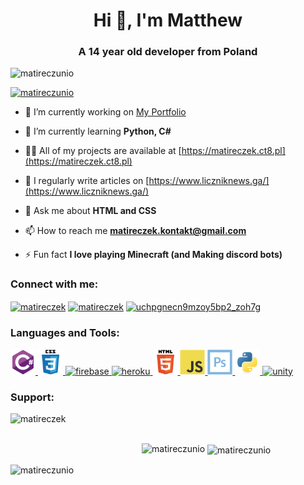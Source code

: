 <h1 align="center">Hi 👋, I'm Matthew</h1>
<h3 align="center">A 14 year old developer from Poland</h3>

<p align="left"> <img src="https://komarev.com/ghpvc/?username=matireczunio&label=Profile%20views&color=0e75b6&style=flat" alt="matireczunio" /> </p>

<p align="left"> <a href="https://github.com/ryo-ma/github-profile-trophy"><img src="https://github-profile-trophy.vercel.app/?username=matireczunio" alt="matireczunio" /></a> </p>

- 🔭 I’m currently working on [My Portfolio](https://github.com/matireczunio/Portfolio)

- 🌱 I’m currently learning **Python, C#**

- 👨‍💻 All of my projects are available at [https://matireczek.ct8.pl](https://matireczek.ct8.pl)

- 📝 I regularly write articles on [https://www.liczniknews.ga/](https://www.liczniknews.ga/)

- 💬 Ask me about **HTML and CSS**

- 📫 How to reach me **matireczek.kontakt@gmail.com**

- ⚡ Fun fact **I love playing Minecraft (and Making discord bots)**

<h3 align="left">Connect with me:</h3>
<p align="left">
<a href="https://twitter.com/matireczek" target="blank"><img align="center" src="https://raw.githubusercontent.com/rahuldkjain/github-profile-readme-generator/master/src/images/icons/Social/twitter.svg" alt="matireczek" height="30" width="40" /></a>
<a href="https://instagram.com/matireczek" target="blank"><img align="center" src="https://raw.githubusercontent.com/rahuldkjain/github-profile-readme-generator/master/src/images/icons/Social/instagram.svg" alt="matireczek" height="30" width="40" /></a>
<a href="https://www.youtube.com/c/uchpgnecn9mzoy5bp2_zoh7g" target="blank"><img align="center" src="https://raw.githubusercontent.com/rahuldkjain/github-profile-readme-generator/master/src/images/icons/Social/youtube.svg" alt="uchpgnecn9mzoy5bp2_zoh7g" height="30" width="40" /></a>
</p>

<h3 align="left">Languages and Tools:</h3>
<p align="left"> <a href="https://www.w3schools.com/cs/" target="_blank" rel="noreferrer"> <img src="https://raw.githubusercontent.com/devicons/devicon/master/icons/csharp/csharp-original.svg" alt="csharp" width="40" height="40"/> </a> <a href="https://www.w3schools.com/css/" target="_blank" rel="noreferrer"> <img src="https://raw.githubusercontent.com/devicons/devicon/master/icons/css3/css3-original-wordmark.svg" alt="css3" width="40" height="40"/> </a> <a href="https://firebase.google.com/" target="_blank" rel="noreferrer"> <img src="https://www.vectorlogo.zone/logos/firebase/firebase-icon.svg" alt="firebase" width="40" height="40"/> </a> <a href="https://heroku.com" target="_blank" rel="noreferrer"> <img src="https://www.vectorlogo.zone/logos/heroku/heroku-icon.svg" alt="heroku" width="40" height="40"/> </a> <a href="https://www.w3.org/html/" target="_blank" rel="noreferrer"> <img src="https://raw.githubusercontent.com/devicons/devicon/master/icons/html5/html5-original-wordmark.svg" alt="html5" width="40" height="40"/> </a> <a href="https://developer.mozilla.org/en-US/docs/Web/JavaScript" target="_blank" rel="noreferrer"> <img src="https://raw.githubusercontent.com/devicons/devicon/master/icons/javascript/javascript-original.svg" alt="javascript" width="40" height="40"/> </a> <a href="https://www.photoshop.com/en" target="_blank" rel="noreferrer"> <img src="https://raw.githubusercontent.com/devicons/devicon/master/icons/photoshop/photoshop-line.svg" alt="photoshop" width="40" height="40"/> </a> <a href="https://www.python.org" target="_blank" rel="noreferrer"> <img src="https://raw.githubusercontent.com/devicons/devicon/master/icons/python/python-original.svg" alt="python" width="40" height="40"/> </a> <a href="https://unity.com/" target="_blank" rel="noreferrer"> <img src="https://www.vectorlogo.zone/logos/unity3d/unity3d-icon.svg" alt="unity" width="40" height="40"/> </a> </p>

<h3 align="left">Support:</h3>
<p><a href="https://ko-fi.com/matireczek"> <img align="left" src="https://cdn.ko-fi.com/cdn/kofi3.png?v=3" height="50" width="210" alt="matireczek" /></a></p><br><br>

<p><img align="left" src="https://github-readme-stats.vercel.app/api/top-langs?username=matireczunio&show_icons=true&locale=en&layout=compact" alt="matireczunio" /></p>

<p>&nbsp;<img align="center" src="https://github-readme-stats.vercel.app/api?username=matireczunio&show_icons=true&locale=en" alt="matireczunio" /></p>

<p><img align="center" src="https://github-readme-streak-stats.herokuapp.com/?user=matireczunio&" alt="matireczunio" /></p>
